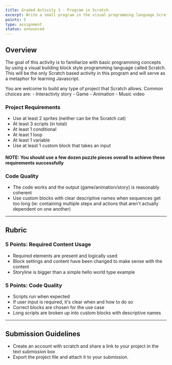 ```yaml
---
title: Graded Activity 1 - Program in Scratch
excerpt: Write a small program in the visual programming language Scratch.
points: 5
type: assignment
status: announced
---
```


<h2>Overview</h2>

The goal of this activity is to familiarize with basic programming concepts by using a visual building block style programming language called Scratch. This will be the only Scratch based activity in this program and will serve as a metaphor for learning Javascript.

You are welcome to build any type of project that Scratch allows. Common choices are:
    - Interactivty story
    - Game
    - Animation
    - Music video

### Project Requirements

- Use at least 2 sprites (neither can be the Scratch cat)
- At least 3 scripts (in total)
- At least 1 conditional
- At least 1 loop
- At least 1 variable 
- Use at least 1 custom block that takes an input

#### **NOTE**: You should use a few dozen puzzle pieces overall to achieve these requirements successfully

### Code Quality
- The code works and the output (game/animation/story) is reasonably coherent
- Use custom blocks with clear descriptive names when sequences get too long (ie: containing multiple steps and actions that aren't actually dependent on one another)

---

<h2>Rubric</h2>

### 5 Points: Required Content Usage
- Required elements are present and logically used
- Block settings and content have been changed to make sense with the content
- Storyline is bigger than a simple hello world type example
### 5 Points: Code Quality
- Scripts run when expected
- If user input is required, it's clear when and how to do so
- Correct blocks are chosen for the use case
- Long scripts are broken up into custom blocks with descriptive names

---

<h2>Submission Guidelines</h2>

- Create an account with scratch and share a link to your project in the text submission box
- Export the project file and attach it to your submission.